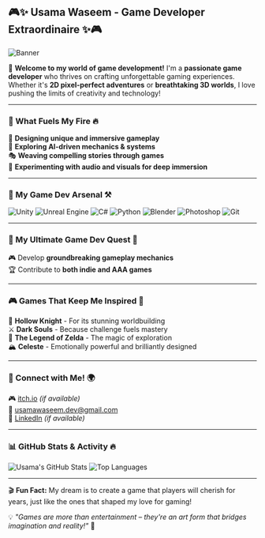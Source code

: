 ## 🎮✨ Usama Waseem - Game Developer Extraordinaire ✨🎮

![Banner](https://raw.githubusercontent.com/Usama-Waseem/Assets/main/github-banner.png)

🚀 **Welcome to my world of game development!** I'm a **passionate game developer** who thrives on crafting unforgettable gaming experiences. Whether it's **2D pixel-perfect adventures** or **breathtaking 3D worlds**, I love pushing the limits of creativity and technology! 

---

### 🎯 What Fuels My Fire 🔥
🎨 **Designing unique and immersive gameplay**  
🧠 **Exploring AI-driven mechanics & systems**  
🎭 **Weaving compelling stories through games**  
🎵 **Experimenting with audio and visuals for deep immersion**  

---

### 🔧 My Game Dev Arsenal ⚒️
![Unity](https://img.shields.io/badge/Engine-Unity-000?logo=unity&logoColor=white)
![Unreal Engine](https://img.shields.io/badge/Engine-Unreal-0E1128?logo=unreal-engine&logoColor=white)
![C#](https://img.shields.io/badge/Language-C%23-239120?logo=c-sharp&logoColor=white)
![Python](https://img.shields.io/badge/Language-Python-3776AB?logo=python&logoColor=white)
![Blender](https://img.shields.io/badge/Tool-Blender-F5792A?logo=blender&logoColor=white)
![Photoshop](https://img.shields.io/badge/Tool-Photoshop-31A8FF?logo=adobe-photoshop&logoColor=white)
![Git](https://img.shields.io/badge/VersionControl-Git-F05032?logo=git&logoColor=white)

---

### 🚀 My Ultimate Game Dev Quest 🎯
🎮 Develop **groundbreaking gameplay mechanics**  
🏆 Contribute to **both indie and AAA games**  

---

### 🎮 Games That Keep Me Inspired 🌟
🦋 **Hollow Knight** - For its stunning worldbuilding  
⚔️ **Dark Souls** - Because challenge fuels mastery  
🌿 **The Legend of Zelda** - The magic of exploration  
🏔️ **Celeste** - Emotionally powerful and brilliantly designed  

---

### 📡 Connect with Me! 🌍
🎮 [itch.io](https://usamawaseem.itch.io/) *(if available)*  
📧 [usamawaseem.dev@gmail.com](mailto:your-email@example.com)  
💼 [LinkedIn](https://www.linkedin.com/in/usama-waseem-dev) *(if available)*  

---

### 📊 GitHub Stats & Activity 🔥
![Usama's GitHub Stats](https://github-readme-stats.vercel.app/api?username=Smart773&show_icons=true&theme=radical)
![Top Languages](https://github-readme-stats.vercel.app/api/top-langs/?username=your-github-username&layout=compact&theme=radical)

---

🎬 **Fun Fact:** My dream is to create a game that players will cherish for years, just like the ones that shaped my love for gaming!  

💡 _"Games are more than entertainment – they're an art form that bridges imagination and reality!"_ 🚀
